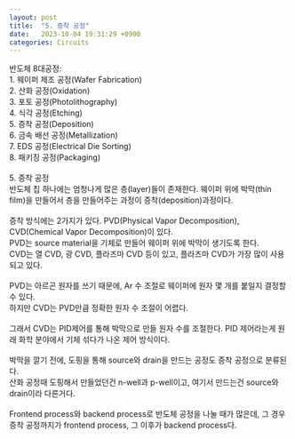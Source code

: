```yaml
---
layout: post
title:  "5. 증착 공정"
date:   2023-10-04 19:31:29 +0900
categories: Circuits
---
```


반도체 8대공정:<br>
1\. 웨이퍼 제조 공정(Wafer Fabrication)<br>
2\. 산화 공정(Oxidation)<br>
3\. 포토 공정(Photolithography)<br>
4\. 식각 공정(Etching)<br>
5\. 증착 공정(Deposition)<br>
6\. 금속 배선 공정(Metallization)<br>
7\. EDS 공정(Electrical Die Sorting)<br>
8\. 패키징 공정(Packaging)<br>
<br>
5\. 증착 공정<br>
반도체 칩 하나에는 엄청나게 많은 층(layer)들이 존재한다. 웨이퍼 위에 박막(thin film)을 만들어서 층을 만들어주는 과정이 증착(deposition)과정이다.<br>
<br>
증착 방식에는 2가지가 있다. PVD(Physical Vapor Decomposition), CVD(Chemical Vapor Decomposition)이 있다.<br>
PVD는 source material을 기체로 만들어 웨이퍼 위에 박막이 생기도록 한다.<br>
CVD는 열 CVD, 광 CVD, 플라즈마 CVD 등이 있고, 플라즈마 CVD가 가장 많이 사용되고 있다.<br>
<br>
PVD는 아르곤 원자를 쓰기 때문에, Ar 수 조절로 웨이퍼에 원자 몇 개를 붙일지 결정할 수 있다.<br>
하지만 CVD는 PVD만큼 정확한 원자 수 조절이 어렵다.<br>
<br>
그래서 CVD는 PID제어를 통해 박막으로 만들 원자 수를 조절한다. PID 제어라는게 원래 화학 분야에서 기체 섞다가 나온 제어 방식이다.<br>
<br>
박막을 깔기 전에, 도핑을 통해 source와 drain을 만드는 공정도 증착 공정으로 분류된다.<br>
산화 공정때 도핑해서 만들었던건 n-well과 p-well이고, 여기서 만드는건 source와 drain이라 다른거다.<br>
<br>
Frontend process와 backend process로 반도체 공정을 나눌 때가 많은데, 그 경우 증착 공정까지가 frontend process, 그 이후가 backend process다.<br>
